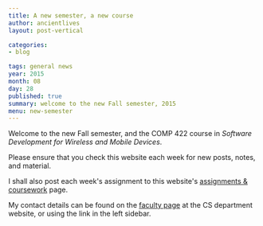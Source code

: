 ```yaml
---
title: A new semester, a new course
author: ancientlives
layout: post-vertical

categories:
- blog

tags: general news
year: 2015
month: 08
day: 28
published: true
summary: welcome to the new Fall semester, 2015
menu: new-semester
---
```


Welcome to the new Fall semester, and the COMP 422 course in *Software Development for Wireless and Mobile Devices*.

Please ensure that you check this website each week for new posts, notes, and material.

I shall also post each week's assignment to this website's [assignments & coursework](/assignments) page.

My contact details can be found on the [faculty page](http://www.luc.edu/cs/people/ftfaculty/haywardnicholas.shtml) at the CS department website, or using the link in the left sidebar.
